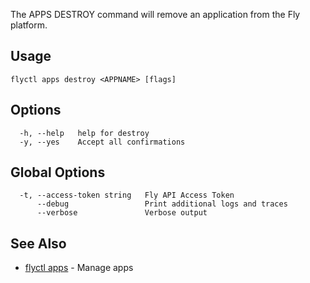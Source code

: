 The APPS DESTROY command will remove an application
from the Fly platform.


## Usage
~~~
flyctl apps destroy <APPNAME> [flags]
~~~

## Options

~~~
  -h, --help   help for destroy
  -y, --yes    Accept all confirmations
~~~

## Global Options

~~~
  -t, --access-token string   Fly API Access Token
      --debug                 Print additional logs and traces
      --verbose               Verbose output
~~~

## See Also

* [flyctl apps](/docs/flyctl/apps/)	 - Manage apps

